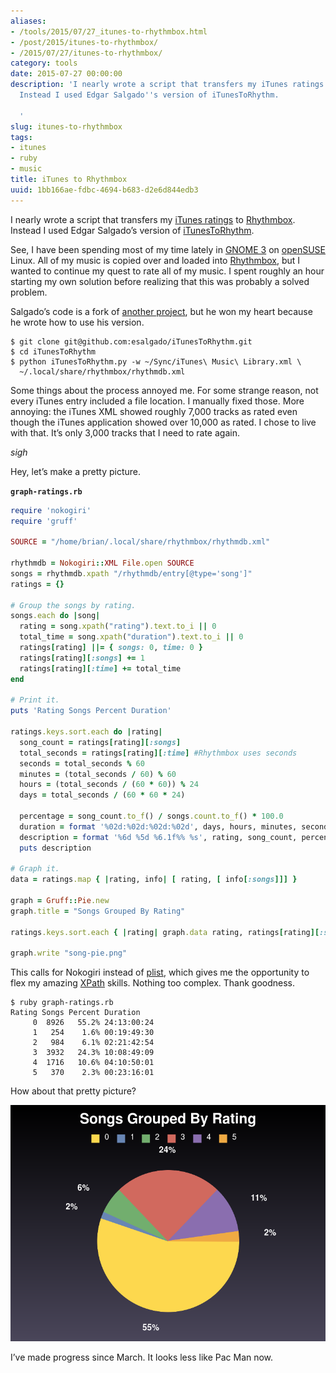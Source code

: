 ```yaml
---
aliases:
- /tools/2015/07/27_itunes-to-rhythmbox.html
- /post/2015/itunes-to-rhythmbox/
- /2015/07/27/itunes-to-rhythmbox/
category: tools
date: 2015-07-27 00:00:00
description: 'I nearly wrote a script that transfers my iTunes ratings to Rhythmbox.
  Instead I used Edgar Salgado''s version of iTunesToRhythm.

  '
slug: itunes-to-rhythmbox
tags:
- itunes
- ruby
- music
title: iTunes to Rhythmbox
uuid: 1bb166ae-fdbc-4694-b683-d2e6d844edb3
---
```


I nearly wrote a script that transfers my [iTunes
ratings](/post/2015/03/ruby-itunes-ratings-fun) to
[Rhythmbox](https://wiki.gnome.org/Apps/Rhythmbox). Instead I used Edgar
Salgado’s version of
[iTunesToRhythm](https://github.com/esalgado/iTunesToRhythm).

See, I have been spending most of my time lately in [GNOME
3](https://www.gnome.org/gnome-3/) on
[openSUSE](https://www.opensuse.org) Linux. All of my music is copied
over and loaded into [Rhythmbox](https://wiki.gnome.org/Apps/Rhythmbox),
but I wanted to continue my quest to rate all of my music. I spent
roughly an hour starting my own solution before realizing that this was
probably a solved problem.

Salgado’s code is a fork of [another
project](https://github.com/esanbock/ITunesToRhythm), but he won my
heart because he wrote how to use his version.

    $ git clone git@github.com:esalgado/iTunesToRhythm.git
    $ cd iTunesToRhythm
    $ python iTunesToRhythm.py -w ~/Sync/iTunes\ Music\ Library.xml \
      ~/.local/share/rhythmbox/rhythmdb.xml

Some things about the process annoyed me. For some strange reason, not
every iTunes entry included a file location. I manually fixed those.
More annoying: the iTunes XML showed roughly 7,000 tracks as rated even
though the iTunes application showed over 10,000 as rated. I chose to
live with that. It’s only 3,000 tracks that I need to rate again.

*sigh*

Hey, let’s make a pretty picture.

**`graph-ratings.rb`**

```ruby
require 'nokogiri'
require 'gruff'

SOURCE = "/home/brian/.local/share/rhythmbox/rhythmdb.xml"

rhythmdb = Nokogiri::XML File.open SOURCE
songs = rhythmdb.xpath "/rhythmdb/entry[@type='song']"
ratings = {}

# Group the songs by rating.
songs.each do |song|
  rating = song.xpath("rating").text.to_i || 0
  total_time = song.xpath("duration").text.to_i || 0
  ratings[rating] ||= { songs: 0, time: 0 }
  ratings[rating][:songs] += 1
  ratings[rating][:time] += total_time
end

# Print it.
puts 'Rating Songs Percent Duration'

ratings.keys.sort.each do |rating|
  song_count = ratings[rating][:songs]
  total_seconds = ratings[rating][:time] #Rhythmbox uses seconds
  seconds = total_seconds % 60
  minutes = (total_seconds / 60) % 60
  hours = (total_seconds / (60 * 60)) % 24
  days = total_seconds / (60 * 60 * 24)

  percentage = song_count.to_f() / songs.count.to_f() * 100.0
  duration = format '%02d:%02d:%02d:%02d', days, hours, minutes, seconds
  description = format '%6d %5d %6.1f%% %s', rating, song_count, percentage, duration
  puts description

# Graph it.
data = ratings.map { |rating, info| [ rating, [ info[:songs]]] }

graph = Gruff::Pie.new
graph.title = "Songs Grouped By Rating"

ratings.keys.sort.each { |rating| graph.data rating, ratings[rating][:songs] }

graph.write "song-pie.png"
```

This calls for Nokogiri instead of
[plist](https://github.com/bleything/plist), which gives me the
opportunity to flex my amazing
[XPath](http://www.nokogiri.org/tutorials/searching_a_xml_html_document.html)
skills. Nothing too complex. Thank goodness.

    $ ruby graph-ratings.rb
    Rating Songs Percent Duration
         0  8926   55.2% 24:13:00:24
         1   254    1.6% 00:19:49:30
         2   984    6.1% 02:21:42:54
         3  3932   24.3% 10:08:49:09
         4  1716   10.6% 04:10:50:01
         5   370    2.3% 00:23:16:01

How about that pretty picture?

![The song pie for July](july-rhythmbox-song-pie.png)

I’ve made progress since March. It looks less like Pac Man now.